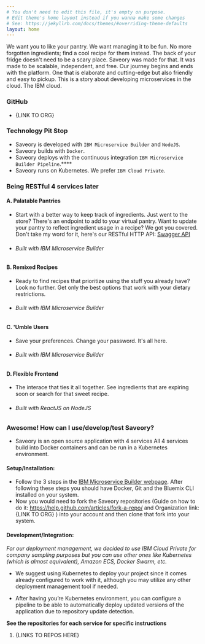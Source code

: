 ```yaml
---
# You don't need to edit this file, it's empty on purpose.
# Edit theme's home layout instead if you wanna make some changes
# See: https://jekyllrb.com/docs/themes/#overriding-theme-defaults
layout: home
---
```


We want you to like your pantry. We want managing it to be fun. No more forgotten ingredients; find a cool recipe for them instead. The back of your fridge doesn't need to be a scary place. Saveory was made for that. It was made to be scalable, independent, and free. Our journey begins and ends with the platform. One that is elaborate and cutting-edge but also friendly and easy to pickup. This is a story about developing microservices in the cloud. The IBM cloud.

### GitHub
- {LINK TO ORG}

### Technology Pit Stop
- Saveory is developed with `IBM Microservice Builder` and `NodeJS`.
- Saveory builds with `Docker`.
- Saveory deploys with the continuous integration `IBM Microservice Builder Pipeline`.****
- Saveory runs on Kubernetes. We prefer `IBM Cloud Private`.

### Being RESTful 4 services later
#### A. Palatable Pantries
- Start with a better way to keep track of ingredients. Just went to the store? There's an endpoint to add to your virtual pantry. Want to update your pantry to reflect ingredient usage in a recipe? We got you covered. Don't take my word for it, here's our RESTful HTTP API: [Swagger API](/swagger)
- ###### Built with IBM Microservice Builder

#### B. Remixed Recipes
- Ready to find recipes that prioritize using the stuff you already have? Look no further. Get only the best options that work with your dietary restrictions.
- ###### Built with IBM Microservice Builder

#### C. 'Umble Users
- Save your preferences. Change your password. It's all here.
- ###### Built with IBM Microservice Builder

#### D. Flexible Frontend
- The interace that ties it all together. See ingredients that are expiring soon or search for that sweet recipe. 		
- ###### Built with ReactJS on NodeJS

### Awesome! How can I use/develop/test Saveory?
- Saveory is an open source application with 4 services
         All 4 services build into Docker containers and can be run in a Kubernetes environment.

#### **Setup/Installation**:

- Follow the 3 steps in the [IBM Microservice Builder webpage](https://developer.ibm.com/microservice-builder/#getStarted). After following these steps you should have Docker, Git and the Bluemix CLI installed on your system.
- Now you would need to fork the Saveory repositories (Guide on how to do it: https://help.github.com/articles/fork-a-repo/ and Organization link: {LINK TO ORG} ) into your account and then clone that fork into your system.

#### **Development/Integration**:

*For our deployment management, we decided to use IBM Cloud Private for company sampling purposes but you can use other ones like Kubernetes (which is almost equivalent), Amazon ECS, Docker Swarm, etc.*

- We suggest using Kubernetes to deploy your project since it comes already configured to work with it, although you may utilize any other deployment management tool if needed.

- After having you’re Kubernetes environment, you can configure a pipeline to be able to automatically deploy updated versions of the application due to repository update detection.  

**See the repositories for each service for specific instructions**
1. {LINKS TO REPOS HERE}
